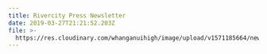 ```yaml
---
title: Rivercity Press Newsletter
date: 2019-03-27T21:21:52.203Z
file: >-
  https://res.cloudinary.com/whanganuihigh/image/upload/v1571185664/newsletters/MARCH_2019_rivercity_press_web2.pdf
---
```


